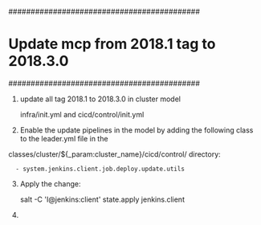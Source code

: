 ###########################################
# Update mcp from 2018.1 tag to 2018.3.0
###########################################

1. update all tag 2018.1 to 2018.3.0 in cluster model

   infra/init.yml and cicd/control/init.yml


2. Enable the update pipelines in the model by adding the following class to the leader.yml file in the

  classes/cluster/${_param:cluster_name}/cicd/control/ directory:

      - system.jenkins.client.job.deploy.update.utils

3. Apply the change:

    salt -C 'I@jenkins:client' state.apply jenkins.client

4. 
